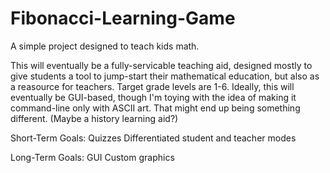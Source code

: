Fibonacci-Learning-Game
=======================

A simple project designed to teach kids math.

This will eventually be a fully-servicable teaching aid, designed mostly to give students a tool to jump-start their
mathematical education, but also as a reasource for teachers. Target grade levels are 1-6. Ideally, this will
eventually be GUI-based, though I'm toying with the idea of making it command-line only with ASCII art. That might
end up being something different. (Maybe a history learning aid?)

Short-Term Goals:
  Quizzes
  Differentiated student and teacher modes

Long-Term Goals:
  GUI
  Custom graphics
